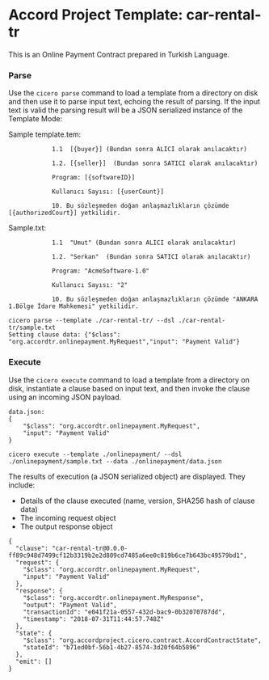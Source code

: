 # Accord Project Template: car-rental-tr

This is an Online Payment Contract prepared in Turkish Language.

### Parse
Use the `cicero parse` command to load a template from a directory on disk and then use it to parse input text, echoing the result of parsing. If the input text is valid the parsing result will be a JSON serialized instance of the Template Mode:

Sample template.tem:

```
            1.1  [{buyer}] (Bundan sonra ALICI olarak anılacaktır)

            1.2. [{seller}]  (Bundan sonra SATICI olarak anılacaktır)

            Program: [{softwareID}]          

            Kullanıcı Sayısı: [{userCount}]

            10. Bu sözleşmeden doğan anlaşmazlıkların çözümde [{authorizedCourt}] yetkilidir.
```

Sample.txt:

```
            1.1  "Umut" (Bundan sonra ALICI olarak anılacaktır)

            1.2. "Serkan"  (Bundan sonra SATICI olarak anılacaktır)

            Program: "AcmeSoftware-1.0"          

            Kullanıcı Sayısı: "2" 

            10. Bu sözleşmeden doğan anlaşmazlıkların çözümde "ANKARA 1.Bölge İdare Mahkemesi" yetkilidir.
```

```
cicero parse --template ./car-rental-tr/ --dsl ./car-rental-tr/sample.txt
Setting clause data: {"$class": "org.accordtr.onlinepayment.MyRequest","input": "Payment Valid"}
```

### Execute
Use the `cicero execute` command to load a template from a directory on disk, instantiate a clause based on input text, and then invoke the clause using an incoming JSON payload.

```
data.json:
{
    "$class": "org.accordtr.onlinepayment.MyRequest",
    "input": "Payment Valid"
}
```

```
cicero execute --template ./onlinepayment/ --dsl ./onlinepayment/sample.txt --data ./onlinepayment/data.json 
```

The results of execution (a JSON serialized object) are displayed. They include:
* Details of the clause executed (name, version, SHA256 hash of clause data)
* The incoming request object
* The output response object

```
{
  "clause": "car-rental-tr@0.0.0-ff89c948d7499cf12b3319b2e2d809cd7485a6ee0c819b6ce7b643bc49579bd1",
  "request": {
    "$class": "org.accordtr.onlinepayment.MyRequest",
    "input": "Payment Valid"
  },
  "response": {
    "$class": "org.accordtr.onlinepayment.MyResponse",
    "output": "Payment Valid",
    "transactionId": "e041f21a-0557-432d-bac9-0b32070787dd",
    "timestamp": "2018-07-31T11:44:57.748Z"
  },
  "state": {
    "$class": "org.accordproject.cicero.contract.AccordContractState",
    "stateId": "b71ed0bf-56b1-4b27-8574-3d20f64b5896"
  },
  "emit": []
}
```